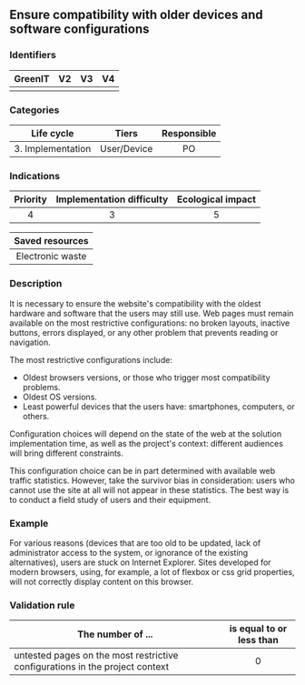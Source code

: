## Ensure compatibility with older devices and software configurations


### Identifiers

| GreenIT |  V2  |  V3  |  V4  |
|:-------:|:----:|:----:|:----:|
|         |      |      |      |

### Categories

|    Life cycle     |    Tiers    | Responsible |
|:-----------------:|:-----------:|:-----------:|
| 3. Implementation | User/Device |     PO      |

### Indications

|      Priority      | Implementation difficulty | Ecological impact |
|:------------------:|:-------------------------:|:-----------------:|
|         4          |             3             |         5         |

|                      Saved resources                      |
|:---------------------------------------------------------:|
|                     Electronic waste                      |

### Description

It is necessary to ensure the website's compatibility with the oldest hardware and software that the users may still use. Web pages must remain available on the most restrictive configurations: no broken layouts, inactive buttons, errors displayed, or any other problem that prevents reading or navigation.

The most restrictive configurations include:

- Oldest browsers versions, or those who trigger most compatibility problems.
- Oldest OS versions.
- Least powerful devices that the users have: smartphones, computers, or others.

Configuration choices will depend on the state of the web at the solution implementation time, as well as the project's context: different audiences will bring different constraints.

This configuration choice can be in part determined with available web traffic statistics. However, take the survivor bias in consideration: users who cannot use the site at all will not appear in these statistics. The best way is to conduct a field study of users and their equipment.

### Example

For various reasons (devices that are too old to be updated, lack of administrator access to the system, or ignorance of the existing alternatives), users are stuck on Internet Explorer. Sites developed for modern browsers, using, for example, a lot of flexbox or css grid properties, will not correctly display content on this browser.



### Validation rule

| The number of ...                                                            | is equal to or less than |  
|------------------------------------------------------------------------------|:------------------------:|
| untested pages on the most restrictive configurations in the project context |             0            |
